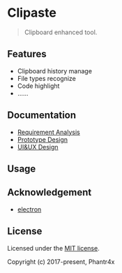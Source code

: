 # Clipaste

> Clipboard enhanced tool.

## Features

- Clipboard history manage
- File types recognize
- Code highlight
- ……

## Documentation
- [Requirement Analysis]()
- [Prototype Design]()
- [UI&UX Design]()

## Usage



## Acknowledgement

- [electron](https://github.com/electron/electron)

## License

Licensed under the [MIT license](https://opensource.org/licenses/MITs).

Copyright (c) 2017-present, Phantr4x
